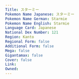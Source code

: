 ```yaml
---
﻿Title: スターミー
Pokemon Name Japanese: スターミー
Pokemon Name German: Starmie
Pokemon Name English: Starmie
Language Card: Japanese
National Dex Number: 121
Region: Kanto
Regional Form: false
Additional Form: false
Mega: false
Gigantamax: false
Cover: false
Link: 
Owned: 
---
```

